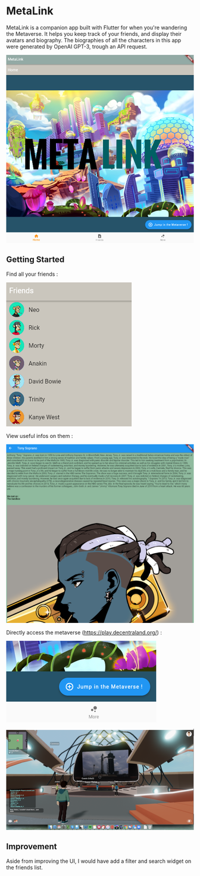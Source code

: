 # MetaLink

MetaLink is a companion app built with Flutter for when you're wandering the Metaverse. It helps you keep track of your friends, and display their avatars and biography. 
The biographies of all the characters in this app were generated by OpenAI GPT-3, trough an API request. 

![alt text](https://raw.githubusercontent.com/antoineillien/ressources/main/general.png)




## Getting Started

Find all your friends : 

![alt text](https://raw.githubusercontent.com/antoineillien/ressources/main/friends.png)

View useful infos on them  : 

![alt text](https://raw.githubusercontent.com/antoineillien/ressources/main/friends_infos.png)

Directly access the metaverse (https://play.decentraland.org/) : 

![alt text](https://raw.githubusercontent.com/antoineillien/ressources/main/metaverse_jump.png)

![alt text](https://raw.githubusercontent.com/antoineillien/ressources/main/decentraland.png)



## Improvement

Aside from improving the UI, I would have add a filter and search widget on the friends list.


